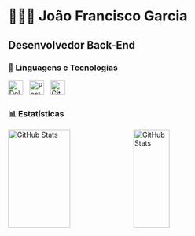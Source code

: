# 👨🏻‍💻 João Francisco Garcia

**Desenvolvedor Back-End**
---
### 🤖 Linguagens e Tecnologias

<img 
    align="left" 
    alt="Delphi" 
    title="Delphi"
    width="30px" 
    style="padding-right: 10px;" 
    src="https://upload.wikimedia.org/wikipedia/commons/5/55/Delphi_Logo_12.svg" 
/>
<img 
    align="left" 
    alt="Postgres" 
    title="PostgreSQL"
    width="30px" 
    style="padding-right: 10px;" 
    src="https://cdn.jsdelivr.net/gh/devicons/devicon@latest/icons/postgresql/postgresql-original.svg" 
/>
<img 
    align="left" 
    alt="Git" 
    title="Git"
    width="30px" 
    style="padding-right: 10px;" 
    src="https://cdn.jsdelivr.net/gh/devicons/devicon@latest/icons/git/git-original.svg" 
/>
 
<br/>
<br/>

### 📊 Estatísticas

<p>    
  <img 
    align="left" 
    alt="GitHub Stats" 
    height="200" 
    width="50%"
    src="https://github-readme-stats.vercel.app/api?username=JoaoFranciscoG&show_icons=true&theme=tokyonight&include_all_commits=true&locale=pt-br&title_color=a480c7&text_color=ffffff" 
  />
  <img 
    align="left" 
    alt="GitHub Stats" 
    height="200" 
    width="38%"
    src="https://github-readme-stats.vercel.app/api/top-langs/?username=JoaoFranciscoG&theme=tokyonight&layout=compact&custom_title=Tecnologias&langs_count=8&exclude_repo=Sistema-ERP&title_color=a480c7&text_color=ffffff" 
  />
</p>
